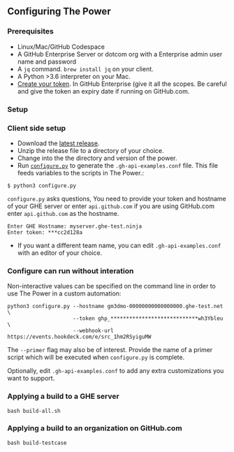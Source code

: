 ## Configuring The Power

### Prerequisites
* Linux/Mac/GitHub Codespace
* A GitHub Enterprise Server or dotcom org with a Enterprise admin user name and password 
* A `jq` command. `brew install jq` on your client.
* A Python >3.6 interpreter on your Mac.
* [Create your token](1). In GitHub Enterprise (give it all the scopes. Be careful and give the token an expiry date if running on GitHub.com.

### Setup

### Client side setup
- Download the [latest release](https://ghe.io/gm3dmo/the-power/releases/latest).
- Unzip the release file to a directory of your choice.
- Change into the the directory and version of the power.
- Run [`configure.py`](configure.py) to generate the `.gh-api-examples.conf` file. This file feeds variables to the scripts in The Power.:

```
$ python3 configure.py
```

`configure.py` asks questions, You need to provide your token and hostname of your
GHE server or enter `api.github.com` if you are using GitHub.com enter `api.github.com` as the hostname.

```
Enter GHE Hostname: myserver.ghe-test.ninja
Enter token: ***cc2d128a
```

* If you want a different team name,  you can edit  `.gh-api-examples.conf` with an editor of your choice.


### Configure can run without interation
Non-interactive values can be specified on the command line in order to use The Power in a custom automation:

```
python3 configure.py --hostname gm3dmo-00000000000000000.ghe-test.net \
                     --token ghp_****************************wh3Ybleu \
                     --webhook-url https://events.hookdeck.com/e/src_1hm2RSyiguMW
```
The `--primer` flag may also be of interest. Provide the name of a primer script which will be executed when `configure.py` is complete.

Optionally, edit  `.gh-api-examples.conf` to add any extra customizations you want to support.


### Applying a build to a GHE server

```
bash build-all.sh
```

### Applying a build to an organization on GitHub.com

```
bash build-testcase
```

